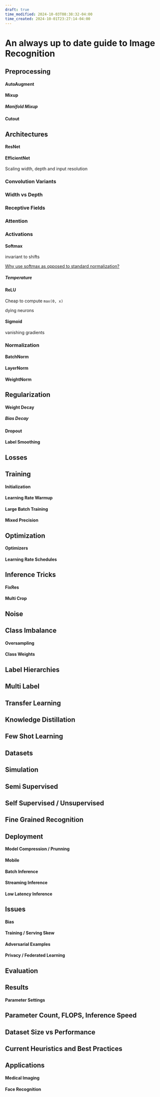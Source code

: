 ```yaml
---
draft: true
time_modified: 2024-10-03T08:38:32-04:00
time_created: 2024-10-01T23:27:14-04:00
---
```



# An always up to date guide to Image Recognition

## Preprocessing

#### AutoAugment

#### Mixup

##### Manifold Mixup


#### Cutout

## Architectures

#### ResNet

#### EfficientNet

Scaling width, depth and input resolution

### Convolution Variants

### Width vs Depth

### Receptive Fields

### Attention

### Activations

#### Softmax

invariant to shifts

[Why use softmax as opposed to standard normalization?](https://stackoverflow.com/questions/17187507/why-use-softmax-as-opposed-to-standard-normalization)

##### Temperature

#### ReLU

Cheap to compute `max(0, x)`

dying neurons

#### Sigmoid

vanishing gradients

### Normalization

#### BatchNorm

#### LayerNorm

#### WeightNorm

## Regularization

#### Weight Decay

##### Bias Decay

#### Dropout


#### Label Smoothing

## Losses


## Training

#### Initialization

#### Learning Rate Warmup

#### Large Batch Training

#### Mixed Precision

## Optimization

#### Optimizers


#### Learning Rate Schedules


## Inference Tricks

#### FixRes

#### Multi Crop

## Noise

## Class Imbalance

#### Oversampling

#### Class Weights

## Label Hierarchies

## Multi Label

## Transfer Learning

## Knowledge Distillation

## Few Shot Learning

## Datasets

## Simulation

## Semi Supervised

## Self Supervised / Unsupervised

## Fine Grained Recognition

## Deployment

#### Model Compression / Prunning

#### Mobile

#### Batch Inference

#### Streaming Inference

#### Low Latency Inference

## Issues

#### Bias

#### Training / Serving Skew

#### Adversarial Examples

#### Privacy / Federated Learning

## Evaluation

## Results

#### Parameter Settings


## Parameter Count, FLOPS, Inference Speed

## Dataset Size vs Performance

## Current Heuristics and Best Practices


## Applications

#### Medical Imaging

#### Face Recognition
